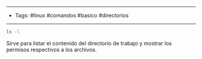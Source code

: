 -------
- Tags: #linux #comandos #basico #directorios
------

```BASH
ls -l
```

Sirve para listar el contenido del directorio de trabajo y mostrar los permisos respectivos a los archivos.